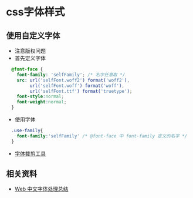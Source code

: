 # css字体样式

## 使用自定义字体
* 注意版权问题
* 首先定义字体
```css
  @font-face {
    font-family: 'selfFamily'; /* 名字任意取 */
    src: url('selfFont.woff2') format('woff2'),
         url('selfFont.woff') format('woff'),
         url('selfFont.ttf') format('truetype');
    font-style:normal;
    font-weight:normal;
  }
```
* 使用字体
```css
  .use-family{
    font-family:'selfFamily' /* @font-face 中 font-family 定义的名字 */
  }
```
* [字体裁剪工具](https://github.com/2234839/web-font)
## 相关资料
* [Web 中文字体处理总结](https://aotu.io/notes/2020/02/28/webfont-processing/)